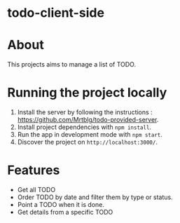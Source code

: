 # todo-client-side

# About
  
  This projects aims to manage a list of TODO.
   
# Running the project locally

1. Install the server by following the instructions : https://github.com/Mrtblg/todo-provided-server.
2. Install project dependencies with `npm install`.
3. Run the app in development mode with `npm start`.
4. Discover the project on `http://localhost:3000/`.

# Features
- Get all TODO
- Order TODO by date and filter them by type or status. 
- Point a TODO when it is done.
- Get details from a specific TODO 
